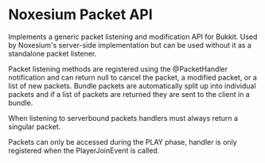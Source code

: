 # Noxesium Packet API

Implements a generic packet listening and modification API for Bukkit. Used by Noxesium's server-side implementation but can be used without
it as a standalone packet listener.

Packet listening methods are registered using the @PacketHandler notification and can return null to cancel the packet, a modified packet,
or a list of new packets. Bundle packets are automatically split up into individual packets and if a list of packets are returned they are
sent to the client in a bundle.

When listening to serverbound packets handlers must always return a singular packet.

Packets can only be accessed during the PLAY phase, handler is only registered when the PlayerJoinEvent is called.